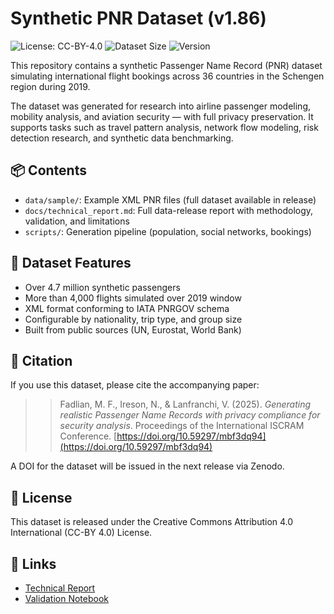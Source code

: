 # Synthetic PNR Dataset (v1.86)

![License: CC-BY-4.0](https://img.shields.io/badge/License-CC--BY%204.0-lightgrey.svg)
![Dataset Size](https://img.shields.io/badge/Data-4.7M%20Passengers-blue)
![Version](https://img.shields.io/badge/Version-v1.86-orange)


This repository contains a synthetic Passenger Name Record (PNR) dataset simulating international flight bookings across 36 countries in the Schengen region during 2019.

The dataset was generated for research into airline passenger modeling, mobility analysis, and aviation security — with full privacy preservation. It supports tasks such as travel pattern analysis, network flow modeling, risk detection research, and synthetic data benchmarking.


## 📦 Contents

- `data/sample/`: Example XML PNR files (full dataset available in release)
- `docs/technical_report.md`: Full data-release report with methodology, validation, and limitations
- `scripts/`: Generation pipeline (population, social networks, bookings)

## 🧪 Dataset Features

- Over 4.7 million synthetic passengers
- More than 4,000 flights simulated over 2019 window
- XML format conforming to IATA PNRGOV schema
- Configurable by nationality, trip type, and group size
- Built from public sources (UN, Eurostat, World Bank)

## 📄 Citation

If you use this dataset, please cite the accompanying paper:

> > Fadlian, M. F., Ireson, N., & Lanfranchi, V. (2025). *Generating realistic Passenger Name Records with privacy compliance for security analysis*. Proceedings of the International ISCRAM Conference. [https://doi.org/10.59297/mbf3dq94](https://doi.org/10.59297/mbf3dq94)


A DOI for the dataset will be issued in the next release via Zenodo.

## 📜 License

This dataset is released under the Creative Commons Attribution 4.0 International (CC-BY 4.0) License.

## 🔗 Links

- [Technical Report](docs/technical_report.md)
- [Validation Notebook](notebooks/validation.ipynb)

